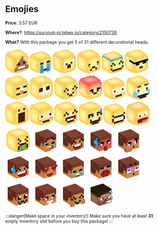 # Emojies

**Price**: 3.57 EUR

**Where?**: https://survival-pi.tebex.io/category/2150726

**What?** With this package you get 5 of 31 different decorational heads.

![33057 ](84957e3b7607ad86b75e885ace07bd9429669b32.jpg)
![33056 ](da14115b370dae3695f04a4894bfb20809d8d915.jpg)
![25622 ](e3d335dded37479e9ba665288539d70e53267884.jpg)
![26316 ](8915c573b2829ed06e547e83fa9738af369c1bf8.jpg)
![25603 ](f8ef2d17a68086c9b83514657d1c651760b34207.jpg)
![25608 ](2648446cb8f75cfc63c0735a0474d8d99d004786.jpg)
![25563 ](cc86c2a32aa4a7d8d7b2d1cb4e0560b5e46ce5da.jpg)
![25569 ](ab123c50bbde27767120b370a43bfec50d8ce050.jpg)
![25598 ](81d71427d08670a3a63011eff9d6bb1efd4080f7.jpg)
![25605 ](6d5bd993f354dd8fffe6b54f92a31477edb786c4.jpg)
![25621 ](9bef76bc3eb14dd7d57000156335e5b36401c5d0.jpg)
![23001 ](80b445a0b4b7da5e4224c09b11f1f4ed316e95ed.jpg)
![12661 ](7ea92cba3766625110baa602ab0544ef77ae9954.jpg)
![531 ](fcdfcff5ee6d2a6ba2c8efe5201732c68785ddb7.jpg)
![525 ](5003a9bae242233dade0e901a40b9c69c9a5ff28.jpg)
![523 ](20d389328eee0adb2d7807b38e135b9de7377e61.jpg)
![524 ](076b4bacf356e74aea9ca4318c0918ed3a88a660.jpg)
![alt text](7289e29c9296257b0440630565c91a2b1e7bfd7d.jpg)
![43054](245398f1254b81838d1fc5194e0c9b01.webp)
![35148](5398a8f84eb5f139a03ad88982c154cc.webp)
![32188](a811a74d9adfa962bdc65a95d87df025.webp)
![32153](ce09472686d3b35f052c5c968783d3cf.webp)
![32165](46bde0b346335876a245619c59eae950.webp)
![32159](2aadda42493bf1a7f756e992d329f2c4.webp)
![32180](02dd9296c7ee9939799ec3820816d652.webp)
![32160](3f3ecf1345e253863786587ae6b7e6d3.webp)
![35152](1330c3f21e99d2f32fb6693e3504dd38.webp)
![32179](72823cc804a0acc30d2fb72ff7184c64.webp)
![32161](4889943c9287ca5f2b1f376777a07133.webp)
![32183](2787376189f7dc0fd5caf51d8c2fbb5a.webp)
![35150](fc4f1baa48c4335a52d578e185667314.webp)
![96605](23c584556bc1492ed18510f3b628a337.webp)

:::danger[Make space in your inventory!]
Make sure you have at least **31** empty inventory slot before you buy this package!
:::